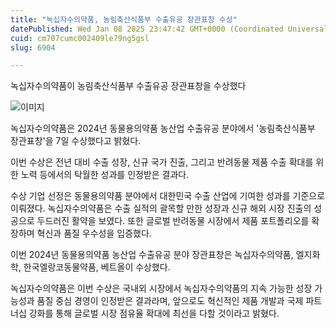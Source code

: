 ```yaml
---
title: "녹십자수의약품, 농림축산식품부 수출유공 장관표창 수상"
datePublished: Wed Jan 08 2025 23:47:42 GMT+0000 (Coordinated Universal Time)
cuid: cm707cumc002409le79ng5gsl
slug: 6904

---
```



녹십자수의약품이 농림축산식품부 수출유공 장관표창을 수상했다

![이미지](https://cdn.hashnode.com/res/hashnode/image/upload/v1739261441867/5b61fb52-e312-4d75-83a1-7034a3ff4ef6.jpeg)

녹십자수의약품은 2024년 동물용의약품 농산업 수출유공 분야에서 '농림축산식품부 장관표창'을 7일 수상했다고 밝혔다.

이번 수상은 전년 대비 수출 성장, 신규 국가 진출, 그리고 반려동물 제품 수출 확대를 위한 노력 등에서의 탁월한 성과를 인정받은 결과다.

수상 기업 선정은 동물용의약품 분야에서 대한민국 수출 산업에 기여한 성과를 기준으로 이뤄졌다. 녹십자수의약품은 수출 실적의 괄목할 만한 성장과 신규 해외 시장 진출의 성공으로 두드러진 활약을 보였다. 또한 글로벌 반려동물 시장에서 제품 포트폴리오를 확장하며 혁신과 품질 우수성을 입증했다.

이번 2024년 동물용의약품 농산업 수출유공 분야 장관표창은 녹십자수의약품, 엘지화학, 한국엘랑코동물약품, 베트올이 수상했다.

녹십자수의약품은 이번 수상은 국내외 시장에서 녹십자수의약품의 지속 가능한 성장 가능성과 품질 중심 경영이 인정받은 결과라며, 앞으로도 혁신적인 제품 개발과 국제 파트너십 강화를 통해 글로벌 시장 점유율 확대에 최선을 다할 것이라고 밝혔다.